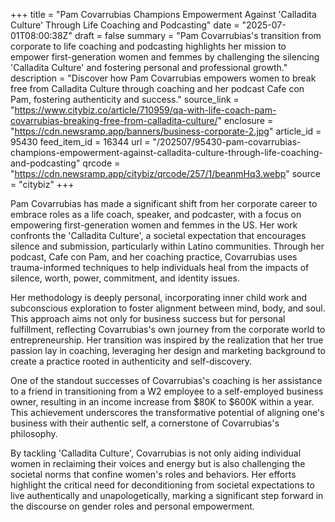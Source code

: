 +++
title = "Pam Covarrubias Champions Empowerment Against 'Calladita Culture' Through Life Coaching and Podcasting"
date = "2025-07-01T08:00:38Z"
draft = false
summary = "Pam Covarrubias's transition from corporate to life coaching and podcasting highlights her mission to empower first-generation women and femmes by challenging the silencing 'Calladita Culture' and fostering personal and professional growth."
description = "Discover how Pam Covarrubias empowers women to break free from Calladita Culture through coaching and her podcast Cafe con Pam, fostering authenticity and success."
source_link = "https://www.citybiz.co/article/710959/qa-with-life-coach-pam-covarrubias-breaking-free-from-calladita-culture/"
enclosure = "https://cdn.newsramp.app/banners/business-corporate-2.jpg"
article_id = 95430
feed_item_id = 16344
url = "/202507/95430-pam-covarrubias-champions-empowerment-against-calladita-culture-through-life-coaching-and-podcasting"
qrcode = "https://cdn.newsramp.app/citybiz/qrcode/257/1/beanmHq3.webp"
source = "citybiz"
+++

<p>Pam Covarrubias has made a significant shift from her corporate career to embrace roles as a life coach, speaker, and podcaster, with a focus on empowering first-generation women and femmes in the US. Her work confronts the 'Calladita Culture', a societal expectation that encourages silence and submission, particularly within Latino communities. Through her podcast, Cafe con Pam, and her coaching practice, Covarrubias uses trauma-informed techniques to help individuals heal from the impacts of silence, worth, power, commitment, and identity issues.</p><p>Her methodology is deeply personal, incorporating inner child work and subconscious exploration to foster alignment between mind, body, and soul. This approach aims not only for business success but for personal fulfillment, reflecting Covarrubias's own journey from the corporate world to entrepreneurship. Her transition was inspired by the realization that her true passion lay in coaching, leveraging her design and marketing background to create a practice rooted in authenticity and self-discovery.</p><p>One of the standout successes of Covarrubias's coaching is her assistance to a friend in transitioning from a W2 employee to a self-employed business owner, resulting in an income increase from $80K to $600K within a year. This achievement underscores the transformative potential of aligning one's business with their authentic self, a cornerstone of Covarrubias's philosophy.</p><p>By tackling 'Calladita Culture', Covarrubias is not only aiding individual women in reclaiming their voices and energy but is also challenging the societal norms that confine women's roles and behaviors. Her efforts highlight the critical need for deconditioning from societal expectations to live authentically and unapologetically, marking a significant step forward in the discourse on gender roles and personal empowerment.</p>